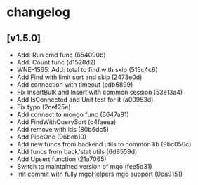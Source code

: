  # changelog
 
 ## [v1.5.0]
 - Add: Run cmd func (654090b)
 - Add: Count func (d1528d2)
 - WNE-1565: Add: total to find with skip (515c4c6)
 - Add Find with limit sort and skip (2473e0d)
 - Add connection with timeout (edb6899)
 - Fix InsertBulk and Insert with common session (53e13a4)
 - Add IsConnected and Unit test for it (a00953d)
 - Fix typo (2cef25e)
 - Add connect to mongo func (6647a81)
 - Add FindWithQuerySort (c4faeea)
 - Add remove with ids (80b6dc5)
 - Add PipeOne (96beb10)
 - Add new funcs from backend utils to common lib (9bc056c)
 - Add funcs from back/stat utils (6d9559d)
 - Add Upsert function (21a7065)
 - Switch to maintained version of mgo (fee5d31)
 - Init commit with fully mgoHelpers mgo support (0ea9151)
